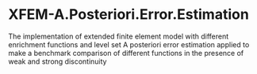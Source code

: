 # XFEM-A.Posteriori.Error.Estimation
The implementation of extended finite element model with different enrichment functions and level set
A posteriori error estimation applied to make a benchmark comparison of different functions in the presence of weak and strong discontinuity
